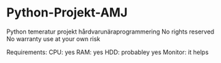 # Python-Projekt-AMJ
Python temeratur projekt hårdvarunäraprogrammering
No rights reserved
No warranty use at your own risk

Requirements:
CPU: yes
RAM: yes
HDD: probabley yes
Monitor: it helps
